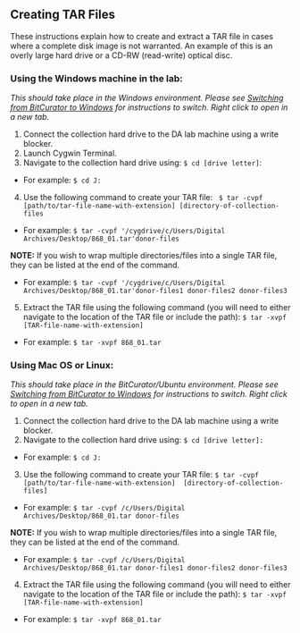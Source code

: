 ## Creating TAR Files

These instructions explain how to create and extract a TAR file in cases where a complete disk image is not warranted. An example of this is an overly large hard drive or a CD-RW (read-write) optical disc. 

### Using the Windows machine in the lab:
*This should take place in the Windows environment. Please see [Switching from BitCurator to Windows](https://github.com/rose-collectionservices/digital-archives/blob/master/Tier%201/Switching_BitCurator_Windows.md) for instructions to switch. Right click to open in a new tab.*
1. Connect the collection hard drive to the DA lab machine using a write blocker.
2. Launch Cygwin Terminal.
3. Navigate to the collection hard drive using: ``$ cd [drive letter]``:
  * For example: ``$ cd J:``
4. Use the following command to create your TAR file:
`` $ tar -cvpf [path/to/tar-file-name-with-extension] [directory-of-collection-files``
  * For example: ``$ tar -cvpf '/cygdrive/c/Users/Digital Archives/Desktop/868_01.tar'donor-files``

**NOTE:** If you wish to wrap multiple directories/files into a single TAR file, they can be listed at the end of the command.
   * For example: ``$ tar -cvpf '/cygdrive/c/Users/Digital Archives/Desktop/868_01.tar'donor-files1 donor-files2 donor-files3``

5. Extract the TAR file using the following command (you will need to either navigate to the location of the TAR file or 
include the path): ``$ tar -xvpf [TAR-file-name-with-extension]``
  * For example: ``$ tar -xvpf 868_01.tar``
  
### Using Mac OS or Linux:
*This should take place in the BitCurator/Ubuntu environment. Please see [Switching from BitCurator to Windows](https://github.com/rose-collectionservices/digital-archives/blob/master/Tier%201/Switching_BitCurator_Windows.md) for instructions to switch. Right click to open in a new tab.*
1. Connect the collection hard drive to the DA lab machine using a write blocker.
2. Navigate to the collection hard drive using: ``$ cd [drive letter]:``
  * For example: ``$ cd J:``  
3. Use the following command to create your TAR file: ``$ tar -cvpf [path/to/tar-file-name-with-extension] 
[directory-of-collection-files]``
  * For example: ``$ tar -cvpf /c/Users/Digital Archives/Desktop/868_01.tar donor-files``

**NOTE:** If you wish to wrap multiple directories/files into a single TAR file, they can be listed at the end of the command.
  * For example: ``$ tar -cvpf /c/Users/Digital Archives/Desktop/868_01.tar donor-files1 donor-files2 donor-files3``
4. Extract the TAR file using the following command (you will need to either navigate to the location of the TAR file or 
include the path): ``$ tar -xvpf [TAR-file-name-with-extension]``
  * For example: ``$ tar -xvpf 868_01.tar``

